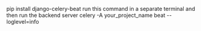 pip install django-celery-beat
run this command in a separate terminal and then run the backend server
celery -A your_project_name beat --loglevel=info
